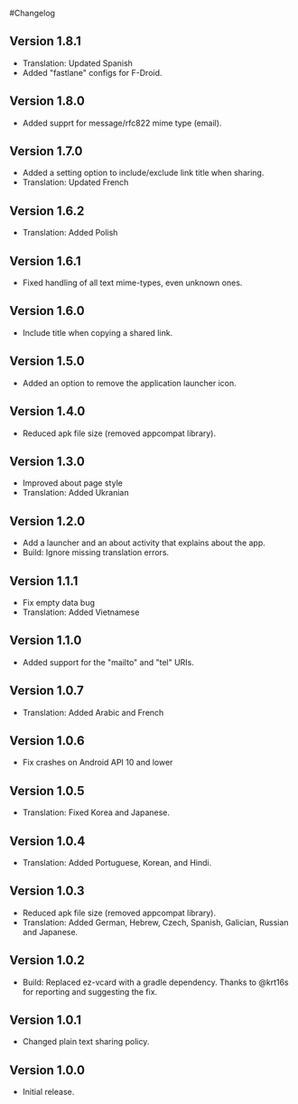 #Changelog

## Version 1.8.1
* Translation: Updated Spanish
* Added "fastlane" configs for F-Droid.

## Version 1.8.0
* Added supprt for message/rfc822 mime type (email).

## Version 1.7.0
* Added a setting option to include/exclude link title when sharing.
* Translation: Updated French

## Version 1.6.2
* Translation: Added Polish

## Version 1.6.1
* Fixed handling of all text mime-types, even unknown ones.

## Version 1.6.0
* Include title when copying a shared link.

## Version 1.5.0
* Added an option to remove the application launcher icon.

## Version 1.4.0
* Reduced apk file size (removed appcompat library).

## Version 1.3.0
* Improved about page style
* Translation: Added Ukranian

## Version 1.2.0
* Add a launcher and an about activity that explains about the app.
* Build: Ignore missing translation errors.

## Version 1.1.1
* Fix empty data bug
* Translation: Added Vietnamese

## Version 1.1.0
* Added support for the "mailto" and "tel" URIs.

## Version 1.0.7
* Translation: Added Arabic and French

## Version 1.0.6
* Fix crashes on Android API 10 and lower

## Version 1.0.5
* Translation: Fixed Korea and Japanese.

## Version 1.0.4
* Translation: Added Portuguese, Korean, and Hindi.

## Version 1.0.3
* Reduced apk file size (removed appcompat library).
* Translation: Added German, Hebrew, Czech, Spanish, Galician, Russian and Japanese.

## Version 1.0.2
* Build: Replaced ez-vcard with a gradle dependency. Thanks to @krt16s for reporting and suggesting the fix.

## Version 1.0.1
* Changed plain text sharing policy.

## Version 1.0.0
* Initial release.
